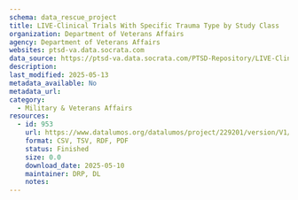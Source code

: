 ```yaml
---
schema: data_rescue_project 
title: LIVE-Clinical Trials With Specific Trauma Type by Study Class
organization: Department of Veterans Affairs
agency: Department of Veterans Affairs
websites: ptsd-va.data.socrata.com
data_source: https://ptsd-va.data.socrata.com/PTSD-Repository/LIVE-Clinical-Trials-With-Specific-Trauma-Type-by-/qzmm-s6c9
description: 
last_modified: 2025-05-13
metadata_available: No
metadata_url: 
category:
  - Military & Veterans Affairs 
resources:
  - id: 953
    url: https://www.datalumos.org/datalumos/project/229201/version/V1/view
    format: CSV, TSV, RDF, PDF
    status: Finished
    size: 0.0
    download_date: 2025-05-10
    maintainer: DRP, DL
    notes: 
---
```

